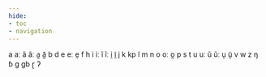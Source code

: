 ```yaml
---
hide:
- toc
- navigation
---
```

a
aː
ã
ãː
a̰
ã̰
b
d
e
eː
ḛ
f
h
i
iː
ĩ
ĩː
ḭ
ḭ̃
j
k
kp
l
m
n
o
oː
o̰
p
s
t
u
uː
ũ
ũː
ṵ
ṵ̃
v
w
z
ŋ
ɓ
ɡ
ɡb
ɽ
ʔ
